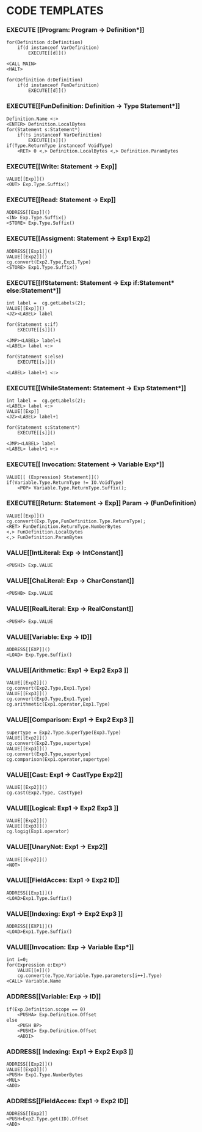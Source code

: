 # CODE TEMPLATES

### EXECUTE [[Program: Program -> Definition*]]
	
	for(Definition d:Definition)
		if(d instanceof VarDefinition)
			EXECUTE[[d]]()
			
	<CALL MAIN>
	<HALT>

	for(Definition d:Definition)
		if(d instanceof FunDefinition)
			EXECUTE[[d]]()

	
	

### EXECUTE[[FunDefinition: Definition -> Type Statement*]]

	Definition.Name <:>
	<ENTER> Definition.LocalBytes
	for(Statement s:Statement*)
		if(!s instanceof VarDefinition)
			EXECUTE[[s]]()
	if(Type.ReturnType instanceof VoidType)
		<RET> 0 <,> Definition.LocalBytes <,> Definition.ParamBytes

### EXECUTE[[Write: Statement -> Exp]]
	
	VALUE[[Exp]]()
	<OUT> Exp.Type.Suffix()
	
### EXECUTE[[Read: Statement -> Exp]]
	
	ADDRESS[[Exp]]()
	<IN> Exp.Type.Suffix()
	<STORE> Exp.Type.Suffix()

### EXECUTE[[Assigment: Statement -> Exp1 Exp2]
	
	ADDRESS[[Exp1]]()
	VALUE[[Exp2]]()
	cg.convert(Exp2.Type,Exp1.Type)
	<STORE> Exp1.Type.Suffix()
	
### EXECUTE[[IfStatement: Statement	-> Exp if:Statement* else:Statement*]]
	
	int label =  cg.getLabels(2);
	VALUE[[Exp]]()
	<JZ><LABEL> label
	
	for(Statement s:if)
		EXECUTE[[s]]()
		
	<JMP><LABEL> label+1
	<LABEL> label <:>	
	
	for(Statement s:else)
		EXECUTE[[s]]()
		
	<LABEL> label+1 <:>	

### EXECUTE[[WhileStatement: Statement -> Exp Statement*]]
	
	int label =  cg.getLabels(2);
	<LABEL> label <:>
	VALUE[[Exp]]
	<JZ><LABEL> label+1
	
	for(Statement s:Statement*)
		EXECUTE[[s]]()
	
	<JMP><LABEL> label
	<LABEL> label+1 <:>
	
### EXECUTE[[ Invocation: Statement -> Variable Exp*]]

	VALUE[[ (Expression) Statement]]()
	if(Variable.Type.ReturnType != IO.VoidType)
		<POP> Variable.Type.ReturnType.Suffix();
		
### EXECUTE[[Return: Statement -> Exp]] Param -> (FunDefinition)
	
	VALUE[[Exp]]()
	cg.convert(Exp.Type,FunDefinition.Type.ReturnType);
	<RET> FunDefinition.ReturnType.NumberBytes
	<,> FunDefinition.LocalBytes
	<,> FunDefinition.ParamBytes
	
 
### VALUE[[IntLiteral: Exp -> IntConstant]]
	
	<PUSHI> Exp.VALUE
	
### VALUE[[ChaLiteral: Exp -> CharConstant]]
	
	<PUSHB> Exp.VALUE

### VALUE[[RealLiteral: Exp -> RealConstant]]
	
	<PUSHF> Exp.VALUE
	
### VALUE[[Variable: Exp -> ID]]
	
	ADDRESS[[EXP]]()
	<LOAD> Exp.Type.Suffix() 
	
### VALUE[[Arithmetic: Exp1 -> Exp2 Exp3 ]]

	VALUE[[Exp2]]()
	cg.convert(Exp2.Type,Exp1.Type)
	VALUE[[Exp3]]()
	cg.convert(Exp3.Type,Exp1.Type)
	cg.arithmetic(Exp1.operator,Exp1.Type)
	
### VALUE[[Comparison: Exp1 -> Exp2 Exp3 ]]

	supertype = Exp2.Type.SuperType(Exp3.Type)
	VALUE[[Exp2]]()
	cg.convert(Exp2.Type,supertype)
	VALUE[[Exp3]]()
	cg.convert(Exp3.Type,supertype)
	cg.comparison(Exp1.operator,supertype)

### VALUE[[Cast: Exp1 -> CastType Exp2]]

	VALUE[[Exp2]]()
	cg.cast(Exp2.Type, CastType)
	
### VALUE[[Logical: Exp1 -> Exp2 Exp3 ]]

	VALUE[[Exp2]]()
	VALUE[[Exp3]]()
	cg.logig(Exp1.operator)
	
### VALUE[[UnaryNot: Exp1 -> Exp2]]

	VALUE[[Exp2]]()
	<NOT>
	
### VALUE[[FieldAcces: Exp1 -> Exp2 ID]]	
	
	ADDRESS[[Exp1]]()
	<LOAD>Exp1.Type.Suffix()
	
### VALUE[[Indexing: Exp1 -> Exp2 Exp3 ]]	

	ADDRESS[[EXP1]]()
	<LOAD>Exp1.Type.Suffix()
	
### VALUE[[Invocation: Exp -> Variable Exp*]]

	int i=0;
	for(Expression e:Exp*)
		VALUE[[e]]()
		cg.convert(e.Type,Variable.Type.parameters[i++].Type)
	<CALL> Variable.Name
	

### ADDRESS[[Variable: Exp -> ID]]

	if(Exp.Definition.scope == 0)
		<PUSHA> Exp.Definition.Offset
	else
		<PUSH BP>
		<PUSHI> Exp.Definition.Offset
		<ADDI>
		
### ADDRESS[[ Indexing: Exp1 -> Exp2 Exp3 ]]

	ADDRESS[[Exp2]]()
	VALUE[[Exp3]]()
	<PUSH> Exp1.Type.NumberBytes
	<MUL>
	<ADD>
	
### ADDRESS[[FieldAcces: Exp1 -> Exp2 ID]]

	ADDRESS[[Exp2]]
	<PUSH>Exp2.Type.get(ID).Offset
	<ADD>
	

